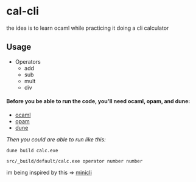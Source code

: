 # cal-cli

the idea is to learn ocaml while practicing it doing a cli calculator

## Usage

* Operators 
  * add 
  * sub 
  * mult 
  * div 

#### Before you be able to run the code, you'll need ocaml, opam, and dune:
* [ocaml](https://ocaml.org/docs/install.html)
* [opam](https://opam.ocaml.org/doc/Install.html)
* [dune](https://dune.build/install)

*Then you could are able to run like this:*

```dune build calc.exe```

```src/_build/default/calc.exe operator number number```

im being inspired by this => [minicli](https://github.com/UnixJunkie/minicli)
